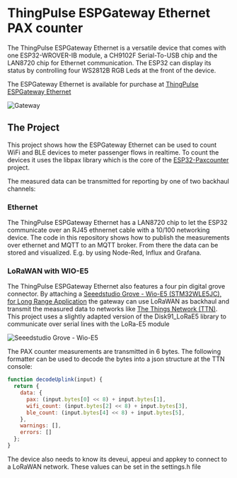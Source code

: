 # ThingPulse ESPGateway Ethernet PAX counter

The ThingPulse ESPGateway Ethernet is a versatile device that comes with one ESP32-WROVER-IB module, 
a CH9102F Serial-To-USB chip and the LAN8720 chip for Ethernet communication. The ESP32 can display its
status by controlling four WS2812B RGB Leds at the front of the device. 

The ESPGateway Ethernet is available for purchase at [ThingPulse ESPGateway Ethernet](https://thingpulse.com/product/espgateway-ethernet-esp32-wifi-ble-gateway-with-rj45-ethernet-connector/)

![Gateway](https://thingpulse.com/wp-content/uploads/2021/11/GatewayWithAntenna.jpg)

## The Project

This project shows how the ESPGateway Ethernet can be used to count WiFi and BLE
devices to meter passenger flows in realtime. To count the devices it uses the 
libpax library which is the core of the 
[ESP32-Paxcounter](https://github.com/cyberman54/ESP32-Paxcounter) project.

The measured data can be transmitted for reporting by one of two backhaul channels:

### Ethernet

The ThingPulse ESPGateway Ethernet has a LAN8720 chip to let the ESP32 communicate
over an RJ45 ethnernet cable with a 10/100 networking device. The code in this repository
shows how to publish the measurements over ethernet and MQTT to an MQTT broker. From there
the data can be stored and visualized. E.g. by using Node-Red, Influx and Grafana.

### LoRaWAN with WIO-E5

The ThingPulse ESPGateway Ethernet also features a four pin digital grove connector. By attaching
a [Seeedstudio Grove - Wio-E5 (STM32WLE5JC), for Long Range Application](https://www.seeedstudio.com/Grove-LoRa-E5-STM32WLE5JC-p-4867.html)
the gateway can use LoRaWAN as backhaul and transmit the measured data to networks like
[The Things Network (TTN)](https://www.thethingsnetwork.org/). This project uses a slightly adapted
version of the Disk91_LoRaE5 library to communicate over serial lines with the LoRa-E5 module

![Seeedstudio Grove - Wio-E5](https://thingpulse.com/wp-content/uploads/2021/11/WIO-E5.jpeg)

The PAX counter measurements are transmitted in 6 bytes. The following formatter can be used to decode
the bytes into a json structure at the TTN console:

```JavaScript
function decodeUplink(input) {
  return {
    data: {
      pax: (input.bytes[0] << 8) + input.bytes[1],
      wifi_count: (input.bytes[2] << 8) + input.bytes[3],
      ble_count: (input.bytes[4] << 8) + input.bytes[5],
    },
    warnings: [],
    errors: []
  };
}
```

The device also needs to know its deveui, appeui and appkey to connect to a LoRaWAN network.
These values can be set in the settings.h file




